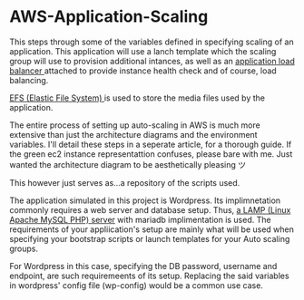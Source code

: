 # AWS-Application-Scaling
This  steps through some of the variables defined in specifying scaling of an application. This application will use a lanch template which the scaling group will use to provision additional intances, as well as an <a href = "https://aws.amazon.com/elasticloadbalancing/"> application load balancer </a> attached to provide instance health check and of course, load balancing.

<a href= "https://aws.amazon.com/efs/"> EFS (Elastic File System) </a> is used to store the media files used by the application. 

The entire process of setting up auto-scaling in AWS is much more extensive than just the architecture diagrams and the environment variables. I'll detail these steps in a seperate article, for a thorough guide. If the green ec2 instance representattion confuses, please bare with me. Just wanted the architecture diagram to be aesthetically pleasing ツ 

This however just serves as...a repository of the scripts used. 

The application simulated in this project is Wordpress. Its implimnetation commonly requires a web server and database setup. Thus, <a href = "https://www.youtube.com/watch?v=tzBgFog6NmY&ab_channel=IBMTechnology">a LAMP (Linux Apache MySQL PHP) server</a> with mariadb implimentation is used. 
The requirements of your appliication's setup are mainly what will be used when specifying your bootstrap scripts or launch templates for your Auto scaling groups.

For  Wordpress in this case, specifying the DB password, username and endpoint, are such requiremeents of its setup. Replacing the said variables in wordpress' config file (wp-config) would be a common use case.

